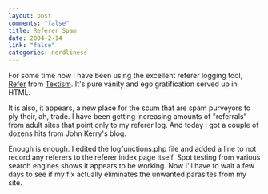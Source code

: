 ```yaml
--- 
layout: post
comments: "false"
title: Referer Spam
date: 2004-2-14
link: "false"
categories: nerdliness
---
```

For some time now I have been using the excellent referer logging tool, <a href="http://www.textism.com/tools/refer/" title="Refer">Refer</a> from <a href="http://www.textism.com/" title="Textism">Textism</a>. It's pure vanity and ego gratification served up in HTML.

It is also, it appears, a new place for the scum that are spam purveyors to ply their, ah, trade. I have been getting increasing amounts of "referrals" from adult sites that point only to my referer log. And today I got a couple of dozens hits from John Kerry's blog.

Enough is enough. I edited the logfunctions.php file and added a line to not record any referers to the referer index page itself. Spot testing from various search engines shows it appears to be working. Now I'll have to wait a few days to see if my fix actually eliminates the unwanted parasites from my site.
